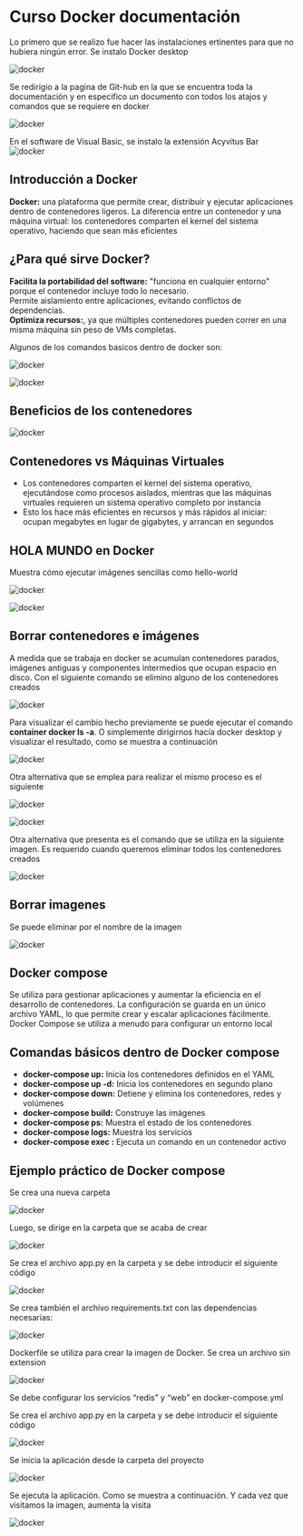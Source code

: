 # Curso Docker documentación

Lo primero que se realizo fue hacer las instalaciones ertinentes para que no hubiera ningún error. Se instalo Docker desktop

![docker](https://github.com/Netgineer0/Docker_curso/blob/main/1_docker.PNG)

Se redirigio a la pagina de Git-hub en la que se encuentra toda la documentación y en especifico un documento con todos los atajos y comandos que se requiere en docker

![docker](https://github.com/Netgineer0/Docker_curso/blob/main/2_docker.PNG)

En el software de Visual Basic, se instalo la extensión Acyvitus Bar
![docker](https://github.com/Netgineer0/Docker_curso/blob/main/3_docker.PNG)

## Introducción a Docker
 **Docker:** una plataforma que permite crear, distribuir y ejecutar aplicaciones dentro de contenedores ligeros.
 La diferencia entre un contenedor y una máquina virtual: los contenedores comparten el kernel del sistema operativo, haciendo que sean más eficientes

## ¿Para qué sirve Docker?
**Facilita la portabilidad del software:** "funciona en cualquier entorno" porque el contenedor incluye todo lo necesario.\
Permite aislamiento entre aplicaciones, evitando conflictos de dependencias.\
**Optimiza recursos:**, ya que múltiples contenedores pueden correr en una misma máquina sin peso de VMs completas.

Algunos de los comandos basicos dentro de docker son:

![docker](https://github.com/Netgineer0/Docker_curso/blob/main/4_docker.PNG)

![docker](https://github.com/Netgineer0/Docker_curso/blob/main/5_docker.PNG)

## Beneficios de los contenedores
![docker](https://github.com/Netgineer0/Docker_curso/blob/main/6_docker.PNG)

## Contenedores vs Máquinas Virtuales
- Los contenedores comparten el kernel del sistema operativo, ejecutándose como procesos aislados, mientras que las máquinas virtuales requieren un sistema operativo completo por instancia
- Esto los hace más eficientes en recursos y más rápidos al iniciar: ocupan megabytes en lugar de gigabytes, y arrancan en segundos 

## HOLA MUNDO en Docker
 Muestra cómo ejecutar imágenes sencillas como hello-world
 
![docker](https://github.com/Netgineer0/Docker_curso/blob/main/7_docker.PNG)

![docker](https://github.com/Netgineer0/Docker_curso/blob/main/8_docker.PNG)

## Borrar contenedores e imágenes
A medida que se trabaja en docker se acumulan contenedores parados, imágenes antiguas y componentes intermedios que ocupan espacio en disco. Con el siguiente comando se elimino alguno de
los contenedores creados

![docker](https://github.com/Netgineer0/Docker_curso/blob/main/9_docker.PNG)

Para visualizar el cambio hecho previamente se puede ejecutar el comando **container docker ls -a**. O simplemente dirigirnos hacía docker desktop y visualizar el resultado, como se muestra a continuación

![docker](https://github.com/Netgineer0/Docker_curso/blob/main/10_container.PNG)

Otra alternativa que se emplea para realizar el mismo proceso es el siguiente

![docker](https://github.com/Netgineer0/Docker_curso/blob/main/11_docker.PNG)

![docker](https://github.com/Netgineer0/Docker_curso/blob/main/12_container.PNG)

Otra alternativa que presenta es el comando que se utiliza en la siguiente imagen. Es requerido cuando queremos eliminar todos los contenedores creados

![docker](https://github.com/Netgineer0/Docker_curso/blob/main/13_docker.PNG)

## Borrar imagenes
Se puede eliminar por el nombre de la imagen

![docker](https://github.com/Netgineer0/Docker_curso/blob/main/12_docker.PNG)


## Docker compose
Se utiliza para gestionar aplicaciones y aumentar la eficiencia en el desarrollo de contenedores. La configuración se guarda en un único archivo YAML, lo que permite crear y escalar aplicaciones fácilmente. Docker Compose se utiliza a menudo para configurar un entorno local

## Comandas básicos dentro de Docker compose
- **docker-compose up:**	Inicia los contenedores definidos en el YAML
- **docker-compose up -d:**	Inicia los contenedores en segundo plano 
- **docker-compose down:**	Detiene y elimina los contenedores, redes y volúmenes
- **docker-compose build:**	Construye las imágenes 
- **docker-compose ps:**	Muestra el estado de los contenedores
- **docker-compose logs:**	Muestra los servicios
- **docker-compose exec <srv>:**	Ejecuta un comando en un contenedor activo

## Ejemplo práctico de Docker compose

Se crea una nueva carpeta 

![docker](https://github.com/Netgineer0/Docker_curso/blob/main/10_compose.PNG)

Luego, se dirige en la carpeta que se acaba de crear

![docker](https://github.com/Netgineer0/Docker_curso/blob/main/11_compose.PNG)

Se crea el archivo app.py en la carpeta y se debe introducir el siguiente código

![docker](https://github.com/Netgineer0/Docker_curso/blob/main/2_compose.PNG)

Se crea también el archivo requirements.txt con las dependencias necesarias:

![docker](https://github.com/Netgineer0/Docker_curso/blob/main/compose_texto.PNG)

Dockerfile se utiliza para crear la imagen de Docker. Se crea un archivo sin extension

![docker](https://github.com/Netgineer0/Docker_curso/blob/main/dockerfile.PNG)

Se debe configurar los servicios “redis” y “web” en docker-compose.yml

Se crea el archivo app.py en la carpeta y se debe introducir el siguiente código

![docker](https://github.com/Netgineer0/Docker_curso/blob/main/3_compose.PNG)

Se inicia la aplicación desde la carpeta del proyecto

![docker](https://github.com/Netgineer0/Docker_curso/blob/main/compose_correr.PNG)

Se ejecuta la aplicación. Como se muestra a continuación. Y cada vez que visitamos la imagen, aumenta la visita

![docker](https://github.com/Netgineer0/Docker_curso/blob/main/6_1.PNG)
